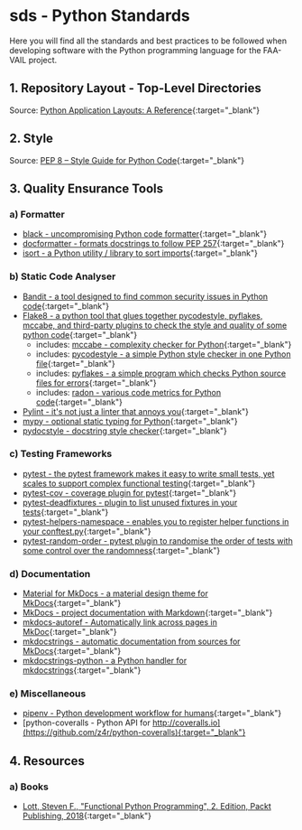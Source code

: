 # sds - Python Standards

Here you will find all the standards and best practices to be followed when developing software with the Python programming language for the FAA-VAIL project.

## 1. Repository Layout - Top-Level Directories

Source: [Python Application Layouts: A Reference](https://realpython.com/python-application-layouts/){:target="_blank"}

## 2. Style

Source: [PEP 8 – Style Guide for Python Code](https://peps.python.org/pep-0008/){:target="_blank"}

## 3. Quality Ensurance Tools

### a) Formatter

- [black - uncompromising Python code formatter](https://github.com/psf/black){:target="_blank"}
- [docformatter - formats docstrings to follow PEP 257](https://github.com/PyCQA/docformatter){:target="_blank"}
- [isort - a Python utility / library to sort imports](https://github.com/PyCQA/isort){:target="_blank"}

### b) Static Code Analyser

- [Bandit - a tool designed to find common security issues in Python code](https://github.com/PyCQA/bandit){:target="_blank"}
- [Flake8 - a python tool that glues together pycodestyle, pyflakes, mccabe, and third-party plugins to check the style and quality of some python code](https://github.com/pycqa/flake8){:target="_blank"}
  - includes: [mccabe - complexity checker for Python](https://github.com/PyCQA/mccabe){:target="_blank"}
  - includes: [pycodestyle - a simple Python style checker in one Python file](https://github.com/PyCQA/pycodestyle){:target="_blank"}
  - includes: [pyflakes - a simple program which checks Python source files for errors](https://github.com/PyCQA/pyflakes){:target="_blank"}
  - includes: [radon - various code metrics for Python code](https://github.com/rubik/radon){:target="_blank"}
- [Pylint - it's not just a linter that annoys you](https://github.com/PyCQA/pylint/){:target="_blank"}
- [mypy - optional static typing for Python](https://github.com/python/mypy){:target="_blank"}
- [pydocstyle - docstring style checker](https://github.com/PyCQA/pydocstyle){:target="_blank"}

### c) Testing Frameworks

- [pytest - the pytest framework makes it easy to write small tests, yet scales to support complex functional testing](https://github.com/pytest-dev/pytest/){:target="_blank"}
- [pytest-cov - coverage plugin for pytest](https://github.com/pytest-dev/pytest-cov){:target="_blank"}
- [pytest-deadfixtures - plugin to list unused fixtures in your tests](https://github.com/jllorencetti/pytest-deadfixtures){:target="_blank"}
- [pytest-helpers-namespace - enables you to register helper functions in your conftest.py](https://github.com/saltstack/pytest-helpers-namespace){:target="_blank"}
- [pytest-random-order - pytest plugin to randomise the order of tests with some control over the randomness](https://github.com/jbasko/pytest-random-order){:target="_blank"}

### d) Documentation

- [Material for MkDocs - a material design theme for MkDocs](https://github.com/mkdocs/mkdocs/){:target="_blank"}
- [MkDocs - project documentation with Markdown](https://github.com/mkdocs/mkdocs/){:target="_blank"}
- [mkdocs-autoref - Automatically link across pages in MkDoc](https://github.com/mkdocstrings/autorefs/){:target="_blank"}
- [mkdocstrings - automatic documentation from sources for MkDocs](https://github.com/mkdocstrings/mkdocstrings){:target="_blank"}
- [mkdocstrings-python - a Python handler for mkdocstrings](https://github.com/mkdocstrings/python){:target="_blank"}

### e) Miscellaneous

- [pipenv - Python development workflow for humans](https://github.com/pypa/pipenv){:target="_blank"}
- [python-coveralls - Python API for http://coveralls.io](https://github.com/z4r/python-coveralls){:target="_blank"}

## 4. Resources

### a) Books

- [Lott, Steven F., "Functional Python Programming", 2. Edition, Packt Publishing, 2018](https://www.packtpub.com/product/functional-python-programming-second-edition/9781788627061){:target="_blank"}
